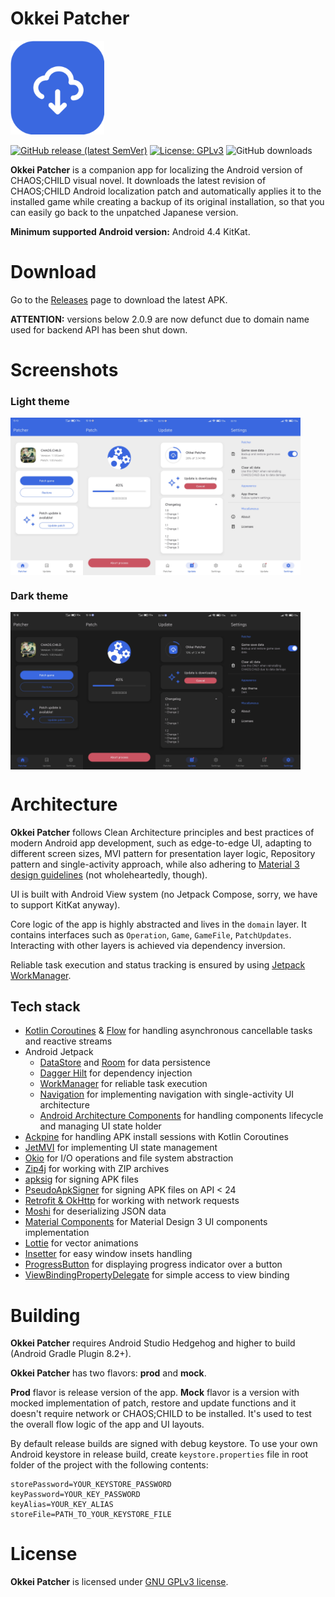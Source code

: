 Okkei Patcher
==================
<img src="images/icon.png" width="150px" alt="Okkei Patcher icon" />

[![GitHub release (latest SemVer)](https://img.shields.io/github/v/release/solrudev/OkkeiPatcher)](https://github.com/solrudev/OkkeiPatcher/releases)
[![License: GPLv3](https://img.shields.io/github/license/solrudev/OkkeiPatcher)](/LICENSE)
![GitHub downloads](https://img.shields.io/github/downloads/solrudev/OkkeiPatcher/total?label=Downloads&logo=github)

**Okkei Patcher** is a companion app for localizing the Android version of CHAOS;CHILD visual novel.
It downloads the latest revision of CHAOS;CHILD Android localization patch and automatically applies
it to the installed game while creating a backup of its original installation, so that you can
easily go back to the unpatched Japanese version.

**Minimum supported Android version:** Android 4.4 KitKat.

# Download
Go to the [Releases](https://github.com/solrudev/OkkeiPatcher/releases) page to download the latest
APK.

**ATTENTION:** versions below 2.0.9 are now defunct due to domain name used for backend API has been
shut down.

# Screenshots
### Light theme
<div style="display: flex; width: 100%">
  <img src="images/patcher_light.jpg" width="23%"/>
  <img src="images/progress_light.jpg" width="23%"/>
  <img src="images/update_light.jpg" width="23%"/>
  <img src="images/settings_light.jpg" width="23%"/>
</div>

### Dark theme
<div style="display: flex; width: 100%">
  <img src="images/patcher_dark.jpg" width="23%"/>
  <img src="images/progress_dark.jpg" width="23%"/>
  <img src="images/update_dark.jpg" width="23%"/>
  <img src="images/settings_dark.jpg" width="23%"/>
</div>

# Architecture
**Okkei Patcher** follows Clean Architecture principles and best practices of modern Android app
development, such as edge-to-edge UI, adapting to different screen sizes, MVI pattern for
presentation layer logic, Repository pattern and single-activity approach, while also adhering to
[Material 3 design guidelines](https://m3.material.io/) (not wholeheartedly, though).

UI is built with Android View system (no Jetpack Compose, sorry, we have to support KitKat anyway).

Core logic of the app is highly abstracted and lives in the `domain` layer. It contains interfaces
such as `Operation`, `Game`, `GameFile`, `PatchUpdates`. Interacting with other layers is achieved
via dependency inversion.

Reliable task execution and status tracking is ensured by using
[Jetpack WorkManager](https://developer.android.com/topic/libraries/architecture/workmanager).

## Tech stack
- [Kotlin Coroutines](https://github.com/Kotlin/kotlinx.coroutines) &
  [Flow](https://kotlin.github.io/kotlinx.coroutines/kotlinx-coroutines-core/kotlinx.coroutines.flow/)
  for handling asynchronous cancellable tasks and reactive streams
- Android Jetpack
    - [DataStore](https://developer.android.com/topic/libraries/architecture/datastore) and
      [Room](https://developer.android.com/training/data-storage/room) for data persistence
    - [Dagger Hilt](https://dagger.dev/hilt/) for dependency injection
    - [WorkManager](https://developer.android.com/topic/libraries/architecture/workmanager) for
      reliable task execution
    - [Navigation](https://developer.android.com/guide/navigation) for implementing navigation with
      single-activity UI architecture
    - [Android Architecture Components](https://developer.android.com/topic/libraries/architecture/viewmodel)
      for handling components lifecycle and managing UI state holder
- [Ackpine](https://github.com/solrudev/Ackpine) for handling APK install sessions
  with Kotlin Coroutines
- [JetMVI](https://github.com/solrudev/JetMVI) for implementing UI state management
- [Okio](https://square.github.io/okio/) for I/O operations and file system abstraction
- [Zip4j](https://github.com/srikanth-lingala/zip4j) for working with ZIP archives
- [apksig](https://android.googlesource.com/platform/tools/apksig/+/master) for signing APK files
- [PseudoApkSigner](https://github.com/solrudev/PseudoApkSigner) for signing APK files on API < 24
- [Retrofit & OkHttp](https://square.github.io/retrofit/) for working with network requests
- [Moshi](https://github.com/square/moshi/) for deserializing JSON data
- [Material Components](https://github.com/material-components/material-components-android) for
  Material Design 3 UI components implementation
- [Lottie](https://airbnb.io/lottie/) for vector animations
- [Insetter](https://github.com/chrisbanes/insetter) for easy window insets handling
- [ProgressButton](https://github.com/razir/ProgressButton) for displaying progress indicator over a
  button
- [ViewBindingPropertyDelegate](https://github.com/androidbroadcast/ViewBindingPropertyDelegate) for
  simple access to view binding

# Building
**Okkei Patcher** requires Android Studio Hedgehog and higher to build (Android Gradle Plugin 8.2+).

**Okkei Patcher** has two flavors: **prod** and **mock**.

**Prod** flavor is release version of the app. **Mock** flavor is a version with mocked
implementation of patch, restore and update functions and it doesn't require network or CHAOS;CHILD
to be installed. It's used to test the overall flow logic of the app and UI layouts.

By default release builds are signed with debug keystore. To use your own Android keystore in
release build, create `keystore.properties` file in root folder of the project with the following
contents:
```properties
storePassword=YOUR_KEYSTORE_PASSWORD
keyPassword=YOUR_KEY_PASSWORD
keyAlias=YOUR_KEY_ALIAS
storeFile=PATH_TO_YOUR_KEYSTORE_FILE
```

# License
**Okkei Patcher** is licensed under [GNU GPLv3 license](/LICENSE).
